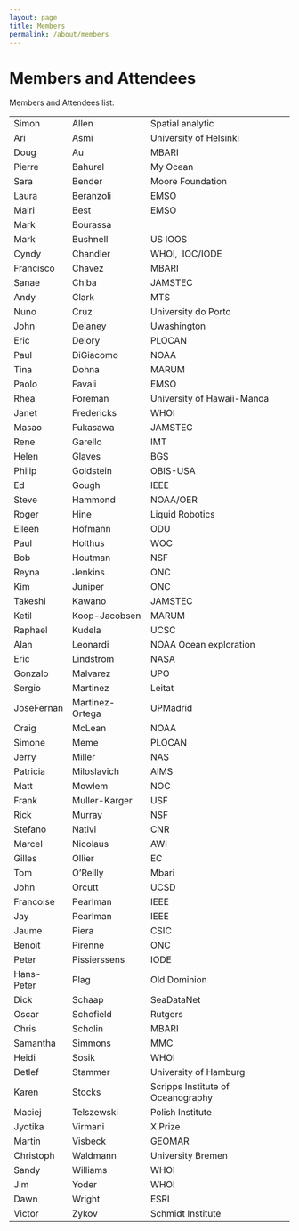 ```yaml
---
layout: page
title: Members
permalink: /about/members
---
```


# Members and Attendees

Members and Attendees list:

<table>
<tbody>
<tr>
<td>Simon</td>
<td>Allen</td>
<td>Spatial analytic</td>
</tr>
<tr>
<td>Ari</td>
<td>Asmi</td>
<td>University of Helsinki</td>
</tr>
<tr>
<td>Doug</td>
<td>Au</td>
<td>MBARI</td>
</tr>
<tr>
<td>Pierre</td>
<td>Bahurel</td>
<td>My Ocean</td>
</tr>
<tr>
<td>Sara</td>
<td>Bender</td>
<td>Moore Foundation</td>
</tr>
<tr>
<td>Laura</td>
<td>Beranzoli</td>
<td>EMSO</td>
</tr>
<tr>
<td>Mairi</td>
<td>Best</td>
<td>EMSO</td>
</tr>
<tr>
<td>Mark</td>
<td>Bourassa</td>
<td>&nbsp;</td>
</tr>
<tr>
<td>Mark</td>
<td>Bushnell</td>
<td>US IOOS</td>
</tr>
<tr>
<td>Cyndy</td>
<td>Chandler</td>
<td>WHOI,&nbsp; IOC/IODE</td>
</tr>
<tr>
<td>Francisco</td>
<td>Chavez</td>
<td>MBARI</td>
</tr>
<tr>
<td>Sanae</td>
<td>Chiba</td>
<td>JAMSTEC</td>
</tr>
<tr>
<td>Andy</td>
<td>Clark</td>
<td>MTS</td>
</tr>
<tr>
<td>Nuno</td>
<td>Cruz</td>
<td>University do Porto</td>
</tr>
<tr>
<td>John</td>
<td>Delaney</td>
<td>Uwashington</td>
</tr>
<tr>
<td>Eric</td>
<td>Delory</td>
<td>PLOCAN</td>
</tr>
<tr>
<td>Paul</td>
<td>DiGiacomo</td>
<td>NOAA</td>
</tr>
<tr>
<td>Tina</td>
<td>Dohna</td>
<td>MARUM</td>
</tr>
<tr>
<td>Paolo</td>
<td>Favali</td>
<td>EMSO</td>
</tr>
<tr>
<td>Rhea</td>
<td>Foreman</td>
<td>University of Hawaii-Manoa</td>
</tr>
<tr>
<td>Janet</td>
<td>Fredericks</td>
<td>WHOI</td>
</tr>
<tr>
<td>Masao</td>
<td>Fukasawa</td>
<td>JAMSTEC</td>
</tr>
<tr>
<td>Rene</td>
<td>Garello</td>
<td>IMT</td>
</tr>
<tr>
<td>Helen</td>
<td>Glaves</td>
<td>BGS</td>
</tr>
<tr>
<td>Philip</td>
<td>Goldstein</td>
<td>OBIS-USA</td>
</tr>
<tr>
<td>Ed</td>
<td>Gough</td>
<td>IEEE</td>
</tr>
<tr>
<td>Steve</td>
<td>Hammond</td>
<td>NOAA/OER</td>
</tr>
<tr>
<td>Roger</td>
<td>Hine</td>
<td>Liquid Robotics</td>
</tr>
<tr>
<td>Eileen</td>
<td>Hofmann</td>
<td>ODU</td>
</tr>
<tr>
<td>Paul</td>
<td>Holthus</td>
<td>WOC</td>
</tr>
<tr>
<td>Bob</td>
<td>Houtman</td>
<td>NSF</td>
</tr>
<tr>
<td>Reyna</td>
<td>Jenkins</td>
<td>ONC</td>
</tr>
<tr>
<td>Kim</td>
<td>Juniper</td>
<td>ONC</td>
</tr>
<tr>
<td>Takeshi</td>
<td>Kawano</td>
<td>JAMSTEC</td>
</tr>
<tr>
<td>Ketil</td>
<td>Koop-Jacobsen</td>
<td>MARUM</td>
</tr>
<tr>
<td>Raphael</td>
<td>Kudela</td>
<td>UCSC</td>
</tr>
<tr>
<td>Alan</td>
<td>Leonardi</td>
<td>NOAA Ocean exploration</td>
</tr>
<tr>
<td>Eric</td>
<td>Lindstrom</td>
<td>NASA</td>
</tr>
<tr>
<td>Gonzalo</td>
<td>Malvarez</td>
<td>UPO</td>
</tr>
<tr>
<td>Sergio</td>
<td>Martinez</td>
<td>Leitat</td>
</tr>
<tr>
<td>JoseFernan</td>
<td>Martinez-Ortega</td>
<td>UPMadrid</td>
</tr>
<tr>
<td>Craig</td>
<td>McLean</td>
<td>NOAA</td>
</tr>
<tr>
<td>Simone</td>
<td>Meme</td>
<td>PLOCAN</td>
</tr>
<tr>
<td>Jerry</td>
<td>Miller</td>
<td>NAS</td>
</tr>
<tr>
<td>Patricia</td>
<td>Miloslavich</td>
<td>AIMS</td>
</tr>
<tr>
<td>Matt</td>
<td>Mowlem</td>
<td>NOC</td>
</tr>
<tr>
<td>Frank</td>
<td>Muller-Karger</td>
<td>USF</td>
</tr>
<tr>
<td>Rick</td>
<td>Murray</td>
<td>NSF</td>
</tr>
<tr>
<td>Stefano</td>
<td>Nativi</td>
<td>CNR</td>
</tr>
<tr>
<td>Marcel</td>
<td>Nicolaus</td>
<td>AWI</td>
</tr>
<tr>
<td>Gilles</td>
<td>Ollier</td>
<td>EC</td>
</tr>
<tr>
<td>Tom</td>
<td>O’Reilly</td>
<td>Mbari</td>
</tr>
<tr>
<td>John</td>
<td>Orcutt</td>
<td>UCSD</td>
</tr>
<tr>
<td>Francoise</td>
<td>Pearlman</td>
<td>IEEE</td>
</tr>
<tr>
<td>Jay</td>
<td>Pearlman</td>
<td>IEEE</td>
</tr>
<tr>
<td>Jaume</td>
<td>Piera</td>
<td>CSIC</td>
</tr>
<tr>
<td>Benoit</td>
<td>Pirenne</td>
<td>ONC</td>
</tr>
<tr>
<td>Peter</td>
<td>Pissierssens</td>
<td>IODE</td>
</tr>
<tr>
<td>Hans-Peter</td>
<td>Plag</td>
<td>Old Dominion</td>
</tr>
<tr>
<td>Dick</td>
<td>Schaap</td>
<td>SeaDataNet</td>
</tr>
<tr>
<td>Oscar</td>
<td>Schofield</td>
<td>Rutgers</td>
</tr>
<tr>
<td>Chris</td>
<td>Scholin</td>
<td>MBARI</td>
</tr>
<tr>
<td>Samantha</td>
<td>Simmons</td>
<td>MMC</td>
</tr>
<tr>
<td>Heidi</td>
<td>Sosik</td>
<td>WHOI</td>
</tr>
<tr>
<td>Detlef</td>
<td>Stammer</td>
<td>University of Hamburg</td>
</tr>
<tr>
<td>Karen</td>
<td>Stocks</td>
<td>Scripps Institute of Oceanography</td>
</tr>
<tr>
<td>Maciej</td>
<td>Telszewski</td>
<td>Polish Institute</td>
</tr>
<tr>
<td>Jyotika</td>
<td>Virmani</td>
<td>X Prize</td>
</tr>
<tr>
<td>Martin</td>
<td>Visbeck</td>
<td>GEOMAR</td>
</tr>
<tr>
<td>Christoph</td>
<td>Waldmann</td>
<td>University Bremen</td>
</tr>
<tr>
<td>Sandy</td>
<td>Williams</td>
<td>WHOI</td>
</tr>
<tr>
<td>Jim</td>
<td>Yoder</td>
<td>WHOI</td>
</tr>
<tr>
<td>Dawn</td>
<td>Wright</td>
<td>ESRI</td>
</tr>
<tr>
<td>Victor</td>
<td>Zykov</td>
<td>Schmidt Institute</td>
</tr>
</tbody>
</table>
